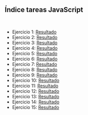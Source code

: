 <h2>Índice tareas JavaScript</h2>
<br>
<ul>
  <li>Ejercicio 1: <a href="https://antcordero.github.io/LenguajeMarcas/TareasJS/Ejercicio1/index.html">Resultado</a></li>
  <li>Ejercicio 2: <a href="https://antcordero.github.io/LenguajeMarcas/TareasJS/Ejercicio2/index.html">Resultado</a></li>
  <li>Ejercicio 3: <a href="https://antcordero.github.io/LenguajeMarcas/TareasJS/Ejercicio3/index.html">Resultado</a></li>
  <li>Ejercicio 4: <a href="https://antcordero.github.io/LenguajeMarcas/TareasJS/Ejercicio4/index.html">Resultado</a></li>
  <li>Ejercicio 5: <a href="https://antcordero.github.io/LenguajeMarcas/TareasJS/Ejercicio5/index.html">Resultado</a></li>
  <li>Ejercicio 6: <a href="https://antcordero.github.io/LenguajeMarcas/TareasJS/Ejercicio6/index.html">Resultado</a></li>
  <li>Ejercicio 7: <a href="https://antcordero.github.io/LenguajeMarcas/TareasJS/Ejercicio7/index.html">Resultado</a></li>
  <li>Ejercicio 8: <a href="https://antcordero.github.io/LenguajeMarcas/TareasJS/Ejercicio8/index.html">Resultado</a></li>
  <li>Ejercicio 9: <a href="https://antcordero.github.io/LenguajeMarcas/TareasJS/Ejercicio9/index.html">Resultado</a></li>
  <li>Ejercicio 10: <a href="https://antcordero.github.io/LenguajeMarcas/TareasJS/Ejercicio10/index.html">Resultado</a></li>
  <li>Ejercicio 11: <a href="https://antcordero.github.io/LenguajeMarcas/TareasJS/Ejercicio11/index.html">Resultado</a></li>
  <li>Ejercicio 12: <a href="https://antcordero.github.io/LenguajeMarcas/TareasJS/Ejercicio12/index.html">Resultado</a></li>
  <li>Ejercicio 13: <a href="https://antcordero.github.io/LenguajeMarcas/TareasJS/Ejercicio13/index.html">Resultado</a></li>
  <li>Ejercicio 14: <a href="https://antcordero.github.io/LenguajeMarcas/TareasJS/Ejercicio14/index.html">Resultado</a></li>
  <li>Ejercicio 15: <a href="https://antcordero.github.io/LenguajeMarcas/TareasJS/Ejercicio15/index.html">Resultado</a></li>
</ul>
